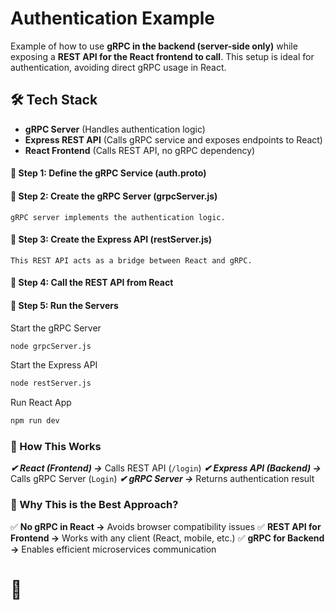 # Authentication Example

Example of how to use **gRPC in the backend (server-side only)** while exposing a **REST API for the React frontend to call**. This setup is ideal for authentication, avoiding direct gRPC usage in React.

## 🛠 Tech Stack

- **gRPC Server** (Handles authentication logic)
- **Express REST API** (Calls gRPC service and exposes endpoints to React)
- **React Frontend** (Calls REST API, no gRPC dependency)

#### 📌 Step 1: Define the gRPC Service (auth.proto)

#### 📌 Step 2: Create the gRPC Server (grpcServer.js)

`gRPC server implements the authentication logic.`

#### 📌 Step 3: Create the Express API (restServer.js)

`This REST API acts as a bridge between React and gRPC.`

#### 📌 Step 4: Call the REST API from React

#### 📌 Step 5: Run the Servers

Start the gRPC Server

```sh
node grpcServer.js
```

Start the Express API

```sh
node restServer.js
```

Run React App

```sh
npm run dev
```

### 📌 How This Works

***✔ React (Frontend) →*** Calls REST API (`/login`)
***✔ Express API (Backend) →*** Calls gRPC Server (`Login`)
***✔ gRPC Server →*** Returns authentication result

### 🚀 Why This is the Best Approach?
✅ **No gRPC in React →** Avoids browser compatibility issues
✅ **REST API for Frontend →** Works with any client (React, mobile, etc.)
✅ **gRPC for Backend →** Enables efficient microservices communication

# 🚀